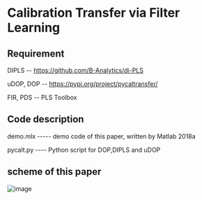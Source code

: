 # Calibration Transfer via Filter Learning

## Requirement
DIPLS -- https://github.com/B-Analytics/di-PLS

uDOP, DOP --  https://pypi.org/project/pycaltransfer/

FIR, PDS -- PLS Toolbox 

## Code description

demo.mlx ----- demo code of this paper, written by Matlab 2018a

pycalt.py ---- Python script for DOP,DIPLS and uDOP

## scheme of this paper

![image](https://github.com/billy14553/CTRL/edit/master/graph.png)

